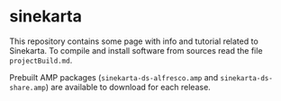 # sinekarta
This repository contains some page with info and tutorial related to Sinekarta.
To compile and install software from sources read the file `projectBuild.md`.

Prebuilt AMP packages (`sinekarta-ds-alfresco.amp` and `sinekarta-ds-share.amp`) are available to download for each release.
